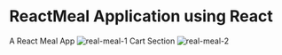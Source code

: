 # ReactMeal Application using React
A React Meal App
![real-meal-1](https://user-images.githubusercontent.com/46172140/175570081-cbc38691-9783-4139-ab25-5684f9ded34e.jpg)
Cart Section
![real-meal-2](https://user-images.githubusercontent.com/46172140/175570787-4e9ab12d-3f38-49c6-b0d4-9ca99b25d57a.jpg)
